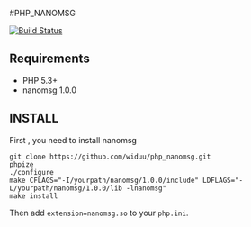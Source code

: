 #PHP_NANOMSG

[![Build Status](https://travis-ci.org/widuu/php_nanomsg.svg?branch=master)](https://travis-ci.org/widuu/php_nanomsg)

## Requirements

* PHP 5.3+
* nanomsg 1.0.0

## INSTALL

First , you need to install nanomsg 

```
git clone https://github.com/widuu/php_nanomsg.git
phpize
./configure 
make CFLAGS="-I/yourpath/nanomsg/1.0.0/include" LDFLAGS="-L/yourpath/nanomsg/1.0.0/lib -lnanomsg" 
make install

```

Then add `extension=nanomsg.so` to your `php.ini`.